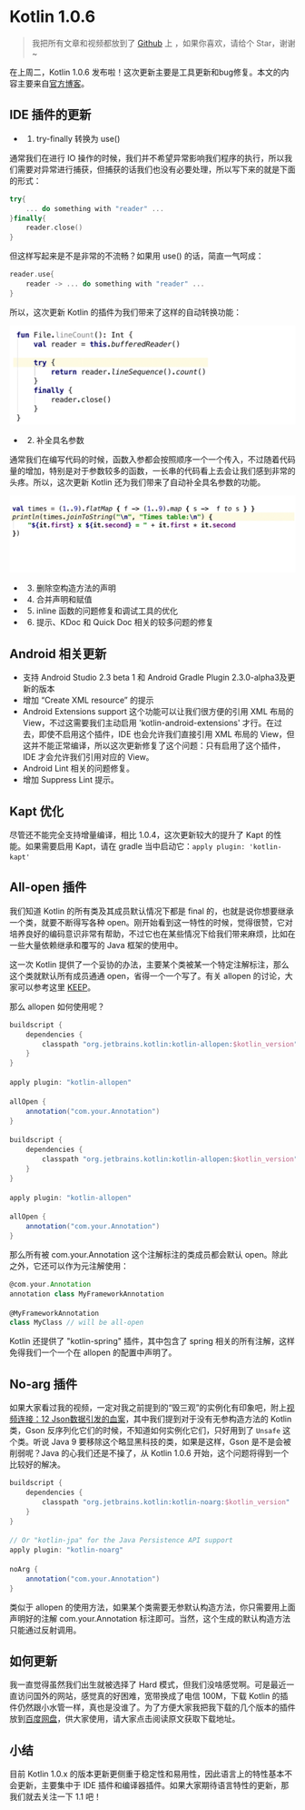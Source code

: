 # Kotlin 1.0.6 

> 我把所有文章和视频都放到了 [Github](https://github.com/enbandari/Kotlin-Tutorials) 上 ，如果你喜欢，请给个 Star，谢谢~

在上周二，Kotlin 1.0.6 发布啦！这次更新主要是工具更新和bug修复。本文的内容主要来自[官方博客](https://blog.jetbrains.com/kotlin/)。

## IDE 插件的更新

* 1. try-finally 转换为 use() 

通常我们在进行 IO 操作的时候，我们并不希望异常影响我们程序的执行，所以我们需要对异常进行捕获，但捕获的话我们也没有必要处理，所以写下来的就是下面的形式：

```kotlin
try{
	... do something with "reader" ...
}finally{
	reader.close()
}
```
但这样写起来是不是非常的不流畅？如果用 use() 的话，简直一气呵成：

```kotlin
reader.use{
	reader -> ... do something with "reader" ...
}
```

所以，这次更新 Kotlin 的插件为我们带来了这样的自动转换功能：

![](try.gif)

* 2. 补全具名参数

通常我们在编写代码的时候，函数入参都会按照顺序一个一个传入，不过随着代码量的增加，特别是对于参数较多的函数，一长串的代码看上去会让我们感到非常的头疼。所以，这次更新 Kotlin 还为我们带来了自动补全具名参数的功能。

![](args.gif)

* 3. 删除空构造方法的声明
* 4. 合并声明和赋值
* 5. inline 函数的问题修复和调试工具的优化
* 6. 提示、KDoc 和 Quick Doc 相关的较多问题的修复

## Android 相关更新

* 支持 Android Studio 2.3 beta 1 和 Android Gradle Plugin 2.3.0-alpha3及更新的版本
* 增加 “Create XML resource” 的提示
* Android Extensions support 这个功能可以让我们很方便的引用 XML 布局的 View，不过这需要我们主动启用 'kotlin-android-extensions' 才行。在过去，即使不启用这个插件，IDE 也会允许我们直接引用 XML 布局的 View，但这并不能正常编译，所以这次更新修复了这个问题：只有启用了这个插件，IDE 才会允许我们引用对应的 View。
* Android Lint 相关的问题修复。
* 增加 Suppress Lint 提示。

## Kapt 优化

尽管还不能完全支持增量编译，相比 1.0.4，这次更新较大的提升了 Kapt 的性能。如果需要启用 Kapt，请在 gradle 当中启动它：```apply plugin: 'kotlin-kapt'```

## All-open 插件

我们知道 Kotlin 的所有类及其成员默认情况下都是 final 的，也就是说你想要继承一个类，就要不断得写各种 open。刚开始看到这一特性的时候，觉得很赞，它对培养良好的编码意识非常有帮助，不过它也在某些情况下给我们带来麻烦，比如在一些大量依赖继承和覆写的 Java 框架的使用中。

这一次 Kotlin 提供了一个妥协的办法，主要某个类被某一个特定注解标注，那么这个类就默认所有成员通通 open，省得一个一个写了。有关 allopen 的讨论，大家可以参考这里 [KEEP](https://github.com/Kotlin/KEEP/pull/40)。

那么 allopen 如何使用呢？

```groovy
buildscript {
    dependencies {
        classpath "org.jetbrains.kotlin:kotlin-allopen:$kotlin_version"
    }
}

apply plugin: "kotlin-allopen"

allOpen {
    annotation("com.your.Annotation")
}

buildscript {
    dependencies {
        classpath "org.jetbrains.kotlin:kotlin-allopen:$kotlin_version"
    }
}
 
apply plugin: "kotlin-allopen"
 
allOpen {
    annotation("com.your.Annotation")
}
```

那么所有被 com.your.Annotation 这个注解标注的类成员都会默认 open。除此之外，它还可以作为元注解使用：

```groovy
@com.your.Annotation
annotation class MyFrameworkAnnotation

@MyFrameworkAnnotation
class MyClass // will be all-open
```

Kotlin 还提供了 "kotlin-spring" 插件，其中包含了 spring 相关的所有注解，这样免得我们一个一个在 allopen 的配置中声明了。

## No-arg 插件

如果大家看过我的视频，一定对我之前提到的“毁三观”的实例化有印象吧，附上[视频连接：12 Json数据引发的血案](https://github.com/enbandari/Kotlin-Tutorials)，其中我们提到对于没有无参构造方法的 Kotlin 类，Gson 反序列化它们的时候，不知道如何实例化它们，只好用到了 ```Unsafe``` 这个类。听说 Java 9 要移除这个略显黑科技的类，如果是这样，Gson 是不是会被削弱呢？Java 的心我们还是不操了，从 Kotlin 1.0.6 开始，这个问题将得到一个比较好的解决。

```groovy
buildscript {
    dependencies {
        classpath "org.jetbrains.kotlin:kotlin-noarg:$kotlin_version"
    }
}

// Or "kotlin-jpa" for the Java Persistence API support
apply plugin: "kotlin-noarg"

noArg {
    annotation("com.your.Annotation")
}
```

类似于 allopen 的使用方法，如果某个类需要无参默认构造方法，你只需要用上面声明好的注解 com.your.Annotation 标注即可。当然，这个生成的默认构造方法只能通过反射调用。

## 如何更新

我一直觉得虽然我们出生就被选择了 Hard 模式，但我们没啥感觉啊。可是最近一直访问国外的网站，感觉真的好困难，宽带换成了电信 100M，下载 Kotlin 的插件仍然跟小水管一样，真也是没谁了。为了方便大家我把我下载的几个版本的插件放到[百度网盘](https://pan.baidu.com/s/1pLbb2fp)，供大家使用，请大家点击阅读原文获取下载地址。

## 小结

目前 Kotlin 1.0.x 的版本更新更侧重于稳定性和易用性，因此语言上的特性基本不会更新，主要集中于 IDE 插件和编译器插件。如果大家期待语言特性的更新，那我们就去关注一下 1.1 吧！

